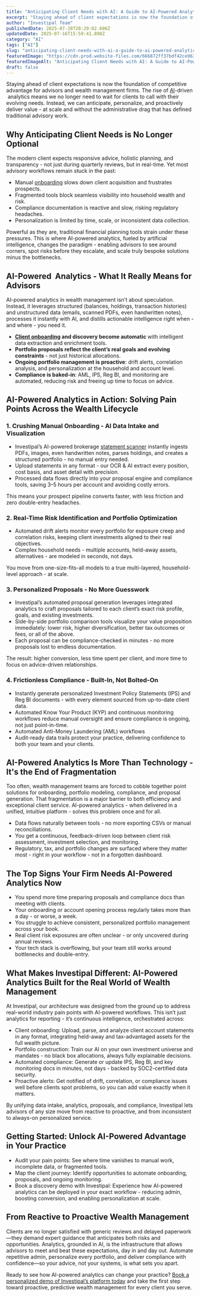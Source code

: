```yaml
---
title: "Anticipating Client Needs with AI: A Guide to AI-Powered Analytics in Wealth Management"
excerpt: "Staying ahead of client expectations is now the foundation of competitive advantage for advisors and wealth management firms."
author: "Investipal Team"
publishedDate: 2025-07-28T20:29:02.606Z
updatedDate: 2025-07-16T15:59:41.898Z
category: "AI"
tags: ["AI"]
slug: "anticipating-client-needs-with-ai-a-guide-to-ai-powered-analytics-in-wealth-management"
featuredImage: "https://cdn.prod.website-files.com/666872ff37bdf42ce9637d77/6877cc6b6f4a1218d01c3d87_Personalization%20at%20Scale%20The%20Next%20Frontier%20in%20Wealth%20Management%20(17).png"
featuredImageAlt: "Anticipating Client Needs with AI: A Guide to AI-Powered Analytics in Wealth Management"
draft: false
---
```

<p id="">Staying ahead of client expectations is now the foundation of competitive advantage for advisors and wealth management firms. The rise of <a href="/blog/ai">AI</a>-driven &nbsp;analytics means we no longer need to wait for clients to call with their evolving needs. Instead, we can anticipate, personalize, and proactively deliver value - at scale and without the administrative drag that has defined traditional advisory work.</p><h2 id="">Why Anticipating Client Needs is No Longer Optional</h2><p id="">The modern client expects responsive advice, holistic planning, and transparency - not just during quarterly reviews, but in real-time. Yet most advisory workflows remain stuck in the past:</p><ul id=""><li id="">Manual <a href="/blog/onboarding">onboarding</a> slows down client acquisition and frustrates prospects.</li><li id="">Fragmented tools block seamless visibility into household wealth and risk.</li><li id="">Compliance documentation is reactive and slow, risking regulatory headaches.</li><li id="">Personalization is limited by time, scale, or inconsistent data collection.</li></ul><p id="">Powerful as they are, traditional financial planning tools strain under these pressures. This is where AI-powered analytics, fueled by artificial intelligence, changes the paradigm - enabling advisors to see around corners, spot risks before they escalate, and scale truly bespoke solutions minus the bottlenecks.</p><h2 id="">AI-Powered &nbsp;Analytics - What It Really Means for Advisors</h2><p id="">AI-powered analytics in wealth management isn’t about speculation. Instead, it leverages structured (balances, holdings, transaction histories) and unstructured data (emails, scanned PDFs, even handwritten notes), processes it instantly with AI, and distills actionable intelligence right when - and where - you need it.</p><ul id=""><li id=""><strong id=""><a href="/features/client-acquisition">Client onboarding</a> and discovery become automatic</strong> with intelligent data extraction and enrichment tools.</li><li id=""><strong id="">Portfolio proposals reflect the client’s real goals and evolving constraints</strong> -&nbsp;not just historical allocations.</li><li id=""><strong id="">Ongoing portfolio management is proactive</strong>: drift alerts, correlation analysis, and personalization at the household and account level.</li><li id=""><strong id="">Compliance is baked-in</strong>: AML, IPS, Reg BI, and monitoring are automated, reducing risk and freeing up time to focus on advice.</li></ul><h2 id="">AI-Powered Analytics in Action: Solving Pain Points Across the Wealth Lifecycle</h2><h3 id="">1. Crushing Manual Onboarding - AI Data Intake and Visualization</h3><ul id=""><li id="">Investipal’s AI-powered brokerage <a href="/features/automated-statement-scanner">statement scanner</a> instantly ingests PDFs, images, even handwritten notes, parses holdings, and creates a structured portfolio - no manual entry needed.</li><li id="">Upload statements in any format - our OCR & AI extract every position, cost basis, and asset detail with precision.</li><li id="">Processed data flows directly into your proposal engine and compliance tools, saving 3–5 hours per account and avoiding costly errors.</li></ul><p id="">This means your prospect pipeline converts faster, with less friction and zero double-entry headaches.</p><h3 id="">2. Real-Time Risk Identification and Portfolio Optimization</h3><ul id=""><li id="">Automated drift alerts monitor every portfolio for exposure creep and correlation risks, keeping client investments aligned to their real objectives.</li><li id="">Complex household needs - multiple accounts, held-away assets, alternatives - are modeled in seconds, not days.</li></ul><p id="">You move from one-size-fits-all models to a true multi-layered, household-level approach - at scale.</p><h3 id="">3. Personalized Proposals - No More Guesswork</h3><ul id=""><li id="">Investipal’s automated proposal generation leverages integrated analytics to craft proposals tailored to each client’s exact risk profile, goals, and existing investments.</li><li id="">Side-by-side portfolio comparison tools visualize your value proposition immediately: lower risk, higher diversification, better tax outcomes or fees, or all of the above.</li><li id="">Each proposal can be compliance-checked in minutes - no more proposals lost to endless documentation.</li></ul><p id="">The result: higher conversion, less time spent per client, and more time to focus on advice-driven relationships.</p><h3 id="">4. Frictionless Compliance - Built-In, Not Bolted-On</h3><ul id=""><li id="">Instantly generate personalized Investment Policy Statements (IPS) and Reg BI documents - with every element sourced from up-to-date client data.</li><li id="">Automated Know Your Product (KYP) and continuous monitoring workflows reduce manual oversight and ensure compliance is ongoing, not just point-in-time.</li><li id="">Automated Anti-Money Laundering (AML) workflows&nbsp;</li><li id="">Audit-ready data trails protect your practice, delivering confidence to both your team and your clients.</li></ul><h2 id="">AI-Powered Analytics Is More Than Technology - It's the End of Fragmentation</h2><p id="">Too often, wealth management teams are forced to cobble together point solutions for onboarding, portfolio modeling, compliance, and proposal generation. That fragmentation is a major barrier to both efficiency and exceptional client service. AI-powered analytics - when delivered in a unified, intuitive platform - solves this problem once and for all.</p><ul id=""><li id="">Data flows naturally between tools - no more exporting CSVs or manual reconciliations.</li><li id="">You get a continuous, feedback-driven loop between client risk assessment, investment selection, and monitoring.</li><li id="">Regulatory, tax, and portfolio changes are surfaced where they matter most - right in your workflow - not in a forgotten dashboard.</li></ul><h2 id="">The Top Signs Your Firm Needs AI-Powered Analytics Now</h2><ul id=""><li id="">You spend more time preparing proposals and compliance docs than meeting with clients.</li><li id="">Your onboarding or account opening process regularly takes more than a day - or worse, a week.</li><li id="">You struggle to achieve consistent, personalized portfolio management across your book.</li><li id="">Real client risk exposures are often unclear - or only uncovered during annual reviews.</li><li id="">Your tech stack is overflowing, but your team still works around bottlenecks and double-entry.</li></ul><h2 id="">What Makes Investipal Different: AI-Powered Analytics Built for the Real World of Wealth Management</h2><p id="">At Investipal, our architecture was designed from the ground up to address real-world industry pain points with AI-powered workflows. This isn’t just analytics for reporting - it’s continuous intelligence, orchestrated across:</p><ul id=""><li id="">Client onboarding: Upload, parse, and analyze client account statements in any format, integrating held-away and tax-advantaged assets for the full wealth picture.</li><li id="">Portfolio construction: Train our AI on your own investment universe and mandates - no black box allocations, always fully explainable decisions.</li><li id="">Automated compliance: Generate or update IPS, Reg BI, and key monitoring docs in minutes, not days - backed by SOC2-certified data security.</li><li id="">Proactive alerts: Get notified of drift, correlation, or compliance issues well before clients spot problems, so you can add value exactly when it matters.</li></ul><p id="">By unifying data intake, analytics, proposals, and compliance, Investipal lets advisors of any size move from reactive to proactive, and from inconsistent to always-on personalized service.</p><h2 id="">Getting Started: Unlock AI-Powered Advantage in Your Practice</h2><ul id=""><li id="">Audit your pain points: See where time vanishes to manual work, incomplete data, or fragmented tools.</li><li id="">Map the client journey: Identify opportunities to automate onboarding, proposals, and ongoing monitoring.</li><li id="">Book a discovery demo with Investipal: Experience how AI-powered analytics can be deployed in your exact workflow - reducing admin, boosting conversion, and enabling personalization at scale.</li></ul><h2 id="">From Reactive to Proactive Wealth Management</h2><p id="">Clients are no longer satisfied with generic reviews and delayed paperwork—they demand expert guidance that anticipates both risks and opportunities. Analytics, grounded in AI, is the infrastructure that allows advisors to meet and beat these expectations, day in and day out. Automate repetitive admin, personalize every portfolio, and deliver compliance with confidence—so your advice, not your systems, is what sets you apart.</p><p id="">Ready to see how AI-powered analytics can change your practice? <a href="/book-a-demo" target="_blank">Book a personalized demo of Investipal’s platform today</a> and take the first step toward proactive, predictive wealth management for every client you serve.</p>